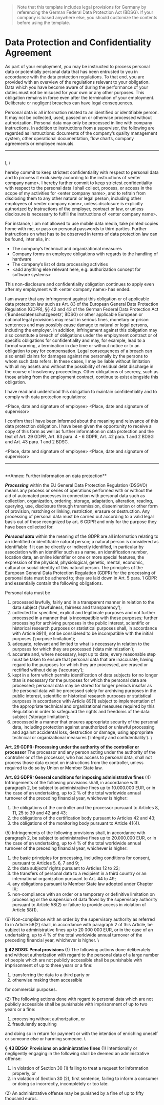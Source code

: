 > Note that this template includes legal provisions for Germany by referencing the German Federal Data Protection Act (BDSG). If your company is based anywhere else, you should customize the contents before using the template.


# Data Protection and Confidentiality Agreement

As part of your employment, you may be instructed to process personal data or potentially personal data that has been entrusted to you in accordance with the data protection regulations. To that end, you are provided with an overview of the regulations relevant to your obligation. Data which you have become aware of during the performance of your duties must not be misused for your own or any other purposes. This obligation remains in force even after the termination of your employment. Deliberate or negligent breaches can have legal consequences.

Personal data is all information related to an identified or identifiable person. It may not be collected, used, passed on or otherwise processed without authorization. Personal data may only be processed in line with company instructions. In addition to instructions from a supervisor, the following are regarded as instructions: documents of the company’s quality management system, other operational documentation, flow charts, company agreements or employee manuals.

***

<br>
I, \<employee name>

hereby commit to keep strictest confidentiality with respect to personal data and to process it exclusively according to the instructions of \<enter company name>. I hereby further commit to keep strictest confidentiality with respect to the personal data I shall collect, process, or access in the scope of my activities for \<enter company name>, and to refrain from disclosing them to any other natural or legal person, including other employees of \<enter company name>, unless disclosure is explicitly authorized by instructions of the employer, contract or law, or unless disclosure is necessary to fulfill the instructions of \<enter company name>.

For instance, I am not allowed to use mobile data media, take printed copies home with me, or pass on personal passwords to third parties. Further instructions on what has to be observed in terms of data protection law can be found, inter alia, in:

* The company’s technical and organizational measures
* Company forms on employee obligations with regards to the handling of hardware
* The company’s list of data processing activities
* \<add anything else relevant here, e.g. authorization concept for software systems>

This non-disclosure and confidentiality obligation continues to apply even after my employment with \<enter company name> has ended.

I am aware that any infringement against this obligation or of applicable data protection law such as Art. 83 of the European General Data Protection Regulation (GDPR), §§ 42 and 43 of the German Federal Data Protection Act (‘Bundesdatenschutzgesetz’, BDSG) or other applicable European or national legal provisions may result in serious fines, monetary or prison sentences and may possibly cause damage to natural or legal persons, including the employer. In addition, infringement against this obligation may also constitute a breach of obligations under the employment contract or of specific obligations for confidentiality and may, for example, lead to a formal warning, a termination in due time or without notice or to an obligation to pay for compensation. Legal consequences of a breach can also entail claims for damages against me personally by the persons to whom such data refers. In these cases, I may be liable without limitation with all my assets and without the possibility of residual debt discharge in the course of insolvency proceedings. Other obligations of secrecy, such as those arising from the employment contract, continue to exist alongside this obligation.

I have read and understood this obligation to maintain confidentiality and to comply with data protection regulations:

\<Place, date and signature of employee>
\<Place, date and signature of supervisor>

I confirm that I have been informed about the meaning and relevance of this data protection obligation. I have been given the opportunity to receive a copy of this form as well as further information on data protection and the text of Art. 29 GDPR, Art. 83 para. 4 - 6 GDPR, Art. 42 para. 1 and 2 BDSG and Art. 43 para. 1 and 2 BDSG.

\<Place, date and signature of employee>
\<Place, date and signature of supervisor>

***

<br>
**Annex: Further information on data protection**

***Processing*** within the EU General Data Protection Regulation (DSGVO) means any process or series of operations performed with or without the aid of automated processes in connection with personal data such as collection, organization, ordering, storage, adaptation, alteration, reading, querying, use, disclosure through transmission, dissemination or other form of provision, matching or linking, restriction, erasure or destruction. Any processing of personal data must be carried out according to a valid legal basis out of those recognized by art. 6 GDPR and only for the purpose they have been collected for.

***Personal data*** within the meaning of the GDPR are all information relating to an identified or identifiable natural person; a natural person is considered as identifiable if it can be directly or indirectly identified, in particular by association with an identifier such as a name, an identification number, location data, an online identifier or one or more special features, the expression of the physical, physiological, genetic, mental, economic, cultural or social identity of this natural person. The principles of the European General Data Protection Regulation (GDPR) for the processing of personal data must be adhered to; they are laid down in Art. 5 para. 1 GDPR and essentially contain the following obligations.

Personal data must be

1. processed lawfully, fairly and in a transparent manner in relation to the data subject (‘lawfulness, fairness and transparency’);
2. collected for specified, explicit and legitimate purposes and not further processed in a manner that is incompatible with those purposes; further processing for archiving purposes in the public interest, scientific or historical research purposes or statistical purposes shall, in accordance with Article 89(1), not be considered to be incompatible with the initial purposes (‘purpose limitation’);
3. adequate, relevant and limited to what is necessary in relation to the purposes for which they are processed (‘data minimization’);
4. accurate and, where necessary, kept up to date; every reasonable step must be taken to ensure that personal data that are inaccurate, having regard to the purposes for which they are processed, are erased or rectified without delay (‘accuracy’);
5. kept in a form which permits identification of data subjects for no longer than is necessary for the purposes for which the personal data are processed; personal data may be stored for longer periods insofar as the personal data will be processed solely for archiving purposes in the public interest, scientific or historical research purposes or statistical purposes in accordance with Article 89(1) subject to implementation of the appropriate technical and organizational measures required by this Regulation in order to safeguard the rights and freedoms of the data subject (‘storage limitation’);
6. processed in a manner that ensures appropriate security of the personal data, including protection against unauthorized or unlawful processing and against accidental loss, destruction or damage, using appropriate technical or organizational measures (‘integrity and confidentiality’). \

**Art. 29 GDPR: Processing under the authority of the controller or processor**
The processor and any person acting under the authority of the controller or of the processor, who has access to personal data, shall not process those data except on instructions from the controller, unless required to do so by Union or Member State law.

**Art. 83 GDPR: General conditions for imposing administrative fines**
(4) Infringements of the following provisions shall, in accordance with paragraph 2, be subject to administrative fines up to 10.000.000 EUR, or in the case of an undertaking, up to 2 % of the total worldwide annual turnover of the preceding financial year, whichever is higher:

1. the obligations of the controller and the processor pursuant to Articles 8, 11, 25 to 39 and 42 and 43;
2. the obligations of the certification body pursuant to Articles 42 and 43;
3. the obligations of the monitoring body pursuant to Article 41(4).

(5) Infringements of the following provisions shall, in accordance with paragraph 2, be subject to administrative fines up to 20.000.000 EUR, or in the case of an undertaking, up to 4 % of the total worldwide annual turnover of the preceding financial year, whichever is higher:

1. the basic principles for processing, including conditions for consent, pursuant to Articles 5, 6, 7 and 9;
2. the data subjects’ rights pursuant to Articles 12 to 22;
3. the transfers of personal data to a recipient in a third country or an international organization pursuant to Art. 44 to 49;
4. any obligations pursuant to Member State law adopted under Chapter IX;
5. non-compliance with an order or a temporary or definitive limitation on processing or the suspension of data flows by the supervisory authority pursuant to Article 58(2) or failure to provide access in violation of Article 58(1).

(6) Non-compliance with an order by the supervisory authority as referred to in Article 58(2) shall, in accordance with paragraph 2 of this Article, be subject to administrative fines up to 20 000 000 EUR, or in the case of an undertaking, up to 4 % of the total worldwide annual turnover of the preceding financial year, whichever is higher. \

**§ 42 BDSG: Penal provisions**
(1) The following actions done deliberately and without authorization with regard to the personal data of a large number of people which are not publicly accessible shall be punishable with imprisonment of up to three years or a fine:

1. transferring the data to a third party or
2. otherwise making them accessible

for commercial purposes.

(2) The following actions done with regard to personal data which are not publicly accessible shall be punishable with imprisonment of up to two years or a fine:

1. processing without authorization, or
2. fraudulently acquiring

and doing so in return for payment or with the intention of enriching oneself or someone else or harming someone. \

**§ 43 BDSG: Provisions on administrative fines**
(1) Intentionally or negligently engaging in the following shall be deemed an administrative offense:

1. in violation of Section 30 (1) failing to treat a request for information properly, or
2. in violation of Section 30 (2), first sentence, failing to inform a consumer or doing so incorrectly, incompletely or too late.

(2) An administrative offense may be punished by a fine of up to fifty thousand euros.
